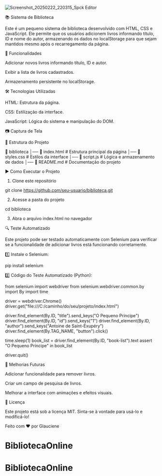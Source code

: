 ![Screenshot_20250222_220315_Spck Editor](https://github.com/user-attachments/assets/1ae4f8d5-5a23-49af-860b-8df8aa4847b5)

📚 Sistema de Biblioteca

Este é um pequeno sistema de biblioteca desenvolvido com HTML, CSS e JavaScript. Ele permite que os usuários adicionem livros informando título, ID e nome do autor, armazenando os dados no localStorage para que sejam mantidos mesmo após o recarregamento da página.

🚀 Funcionalidades

Adicionar novos livros informando título, ID e autor.

Exibir a lista de livros cadastrados.

Armazenamento persistente no localStorage.


🛠️ Tecnologias Utilizadas

HTML: Estrutura da página.

CSS: Estilização da interface.

JavaScript: Lógica do sistema e manipulação do DOM.


📷 Captura de Tela



📂 Estrutura do Projeto

📂 biblioteca
│── 📜 index.html        # Estrutura principal da página
│── 📜 styles.css        # Estilos da interface
│── 📜 script.js         # Lógica e armazenamento de dados
│── 📜 README.md         # Documentação do projeto

▶️ Como Executar o Projeto

1. Clone este repositório



git clone https://github.com/seu-usuario/biblioteca.git

2. Acesse a pasta do projeto



cd biblioteca

3. Abra o arquivo index.html no navegador



🔍 Teste Automatizado

Este projeto pode ser testado automaticamente com Selenium para verificar se a funcionalidade de adicionar livros está funcionando corretamente.

1️⃣ Instale o Selenium:

pip install selenium

2️⃣ Código do Teste Automatizado (Python):

from selenium import webdriver
from selenium.webdriver.common.by import By
import time

driver = webdriver.Chrome()
driver.get("file:///C:/caminho/do/seu/projeto/index.html")

driver.find_element(By.ID, "title").send_keys("O Pequeno Príncipe")
driver.find_element(By.ID, "id").send_keys("1")
driver.find_element(By.ID, "author").send_keys("Antoine de Saint-Exupéry")
driver.find_element(By.TAG_NAME, "button").click()

time.sleep(1)
book_list = driver.find_element(By.ID, "book-list").text
assert "O Pequeno Príncipe" in book_list

driver.quit()

📌 Melhorias Futuras

Adicionar funcionalidade para remover livros.

Criar um campo de pesquisa de livros.

Melhorar a interface com animações e efeitos visuais.


📜 Licença

Este projeto está sob a licença MIT. Sinta-se à vontade para usá-lo e modificá-lo!


Feito com ❤️ por Glauciene 
# BibliotecaOnline
# BibliotecaOnline
